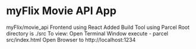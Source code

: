 # myFlix Movie API App

myFlix/movie_api Frontend using React
Added Build Tool using Parcel
Root directory is ./src
To view:
    Open Terminal Window
    execute - parcel src/index.html
    Open Browser to http://localhost:1234
 
